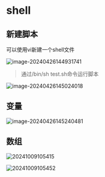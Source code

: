 # shell

## 新建脚本

可以使用vi新建一个shell文件

![image-20240426144931741](https://tiny-blog.oss-cn-guangzhou.aliyuncs.com/blog/202404261449759.png)

> 通过/bin/sh test.sh命令运行脚本

![image-20240426145024018](https://tiny-blog.oss-cn-guangzhou.aliyuncs.com/blog/202404261450030.png)

## 变量

![image-20240426145240481](https://tiny-blog.oss-cn-guangzhou.aliyuncs.com/blog/202404261452496.png)

## 数组
![20241009105415](https://tiny-blog.oss-cn-guangzhou.aliyuncs.com/blog/20241009105415.png)

![20241009105452](https://tiny-blog.oss-cn-guangzhou.aliyuncs.com/blog/20241009105452.png)